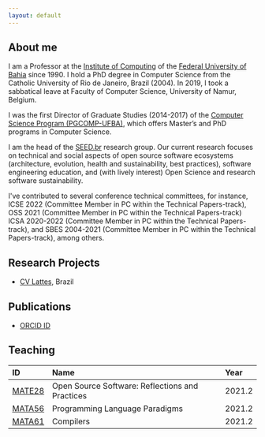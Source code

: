 ```yaml
---
layout: default
---
```


## About me 

I am a Professor at the <a href="https://computacao.ufba.br/">Institute of Computing</a> 
of the <a href="https://ufba.br/">Federal University of Bahia</a> since 1990. I hold a PhD degree in Computer Science from the Catholic University of Rio de Janeiro, Brazil (2004). In 2019, I took a sabbatical leave at Faculty of Computer Science, University of Namur, Belgium.

I was the first Director of Graduate Studies (2014-2017) of the 
<a href="https://computacao.ufba.br/pt-br/programa-de-pos-graduacao-em-ciencia-da-computacao">Computer Science Program (PGCOMP-UFBA)</a>, which offers Master’s and PhD programs in Computer Science. 

I am the head of the [SEED.br](https://seed-br.github.io/) research group.
Our current research focuses on technical and social aspects of open source software ecosystems (architecture, evolution, health and sustainability, best practices), software engineering education, and (with lively interest) Open Science and research software sustainability.

I've contributed to several conference technical committees, for instance, ICSE 2022 (Committee Member in PC within the Technical Papers-track), OSS 2021 (Committee Member in PC within the Technical Papers-track) ICSA 2020-2022 (Committee Member in PC within the Technical Papers-track), and SBES 2004-2021 (Committee Member in PC within the Technical Papers-track), among others.

## Research Projects

* [CV Lattes](http://lattes.cnpq.br/1827829018668226), Brazil

## Publications

* [ORCID ID](https://orcid.org/0000-0001-5172-9641)

## Teaching

| ID     | Name                                            | Year   |
|:-------|:------------------------------------------------|:-------|
| [MATE28](https://github.com/mate28-ic-ufba/turma-20212) | Open Source Software: Reflections and Practices | 2021.2 |
| [MATA56](https://github.com/mata56-ic-ufba/paradigmas) | Programming Language Paradigms | 2021.2 |
| [MATA61](https://github.com/mata61-ic-ufba/compiladores) | Compilers | 2021.2 |
